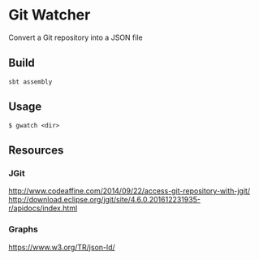 # Git Watcher

Convert a Git repository into a JSON file

## Build

```
sbt assembly
```

## Usage

```shell
$ gwatch <dir>
```

## Resources

### JGit
http://www.codeaffine.com/2014/09/22/access-git-repository-with-jgit/
http://download.eclipse.org/jgit/site/4.6.0.201612231935-r/apidocs/index.html

### Graphs
https://www.w3.org/TR/json-ld/
